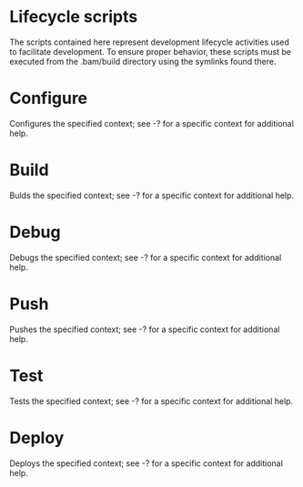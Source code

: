 # Lifecycle scripts

The scripts contained here represent development lifecycle activities used to facilitate development.  To ensure proper behavior, these scripts must be executed from the .bam/build directory using the symlinks found there.

# Configure
Configures the specified context; see -? for a specific context for additional help.

# Build
Bulds the specified context; see -? for a specific context for additional help.

# Debug
Debugs the specified context; see -? for a specific context for additional help.

# Push
Pushes the specified context; see -? for a specific context for additional help.

# Test
Tests the specified context; see -? for a specific context for additional help.

# Deploy
Deploys the specified context; see -? for a specific context for additional help.
